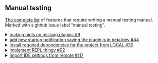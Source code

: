## Manual testing ##

[The complete list](https://github.com/Aalto-LeTech/intellij-plugin/labels/manual%20testing) of features that require writing
a manual testing manual. Marked with a github issue label "manual testing".


<details>
  <summary>
    <a href="https://github.com/Aalto-LeTech/intellij-plugin/issues/9">making hints on missing plugins #9</a>
  </summary>
  <div>
    <h5>Part 1. Checking missing plugins</h5>
    <ol>
      <li>Ensure "Scala" plugin is not installed <b>(File | Settings | Plugins | Marketplace)</b></li>
      <li>Restart an IDE</li>
      <li>Observe a notification saying
        <br/>
        <i>
        "A+
        The additional plugin(s) must be installed and enabled for the A+ plugin to work properly (Scala).
        <br/>
        <a href="">Install missing (Scala) plugin(s).</a>"
       </i>
      </li>
      <li>Click on the highlighted part of the notification, approve restart of the IDE</li>
      <li>After the restart is done, ensure there is no notification anymore</li>
    </ol>
  </div>
  <div>
    <h5>Part 2. Checking disabled plugins</h5>
    <ol>
      <li>Ensure 'Scala' plugin is installed and disabled
        <img src="images/%239_disable_plugin.png" alt="Ensure 'Scala' plugin is installed and disabled">
      </li>
      <li>Restart an IDE</li>
      <li>Observe a notification
        <img src="images/%239_enable_plugins_notification.png" alt="Observe a notification">
      </li>
      <li>Click on the highlighted part of the notification</li>
      <li>Check the notification became inactive
        <img src="images/%239_notification_inactive.png" alt="Check the notification became inactive">
      </li>
      <li>After the restart is done, ensure there is no notification anymore</li>
    </ol>  
  </div>
</details>
<details>
  <summary>
    <a href="https://github.com/Aalto-LeTech/intellij-plugin/issues/44">add new startup notification saying the plugin is in beta/dev #44</a>
  </summary>
  <div>
    <h5>Checking the notification regard the current A+ Course plugin version</h5>
    <ol>
      <li>Ensure "A+ Course" plugin is installed <b>(File | Settings | Plugins | Installed)</b> and check the plugin version from the plugin window or <a href="https://plugins.jetbrains.com/plugin/13634-a-plugin-for-intellij/versions">online.</a></li>
      <li>Restart an IDE</li>
      <li>Observe a notification saying and ensure the version matches the one shown for the plugin.
        <br/>
        <i>
          "A+ Courses plugin is under development: You are using version <b>0.1.0</b> of A+ Courses plugin, which is a pre-release version of the plugin and still under development. Some features of this plugin are still probably missing, and the plugin is not yet tested thoroughly. Use this plugin with caution and on your own risk!
       </i>
      </li>
      <li>The notification should remain after the restart is done.</li>
    </ol>
  </div>
</details>
<details>
  <summary>
    <a href="https://github.com/Aalto-LeTech/intellij-plugin/issues/30">install required
    dependencies for the project from LOCAL #30</a>
  </summary>
  <div>
    <h5>Part 1. Importing a module by double-clicking it</h5>
    <ol>
      <li>Create a new project.</li>
      <li>
        Open the <em>Modules</em> tool window (if it is not open). <sub>You may have to wait a
        few seconds for the list of modules to be initialized. If the initialization takes more
        than 10&nbsp;seconds, consider it an error.</sub>
      </li>
      <li>Select <em>GoodStuff</em> from the list and double click it.</li>
      <li>
        Ensure that <em>GoodStuff</em> and <em>O1Library</em> appear as loaded modules in the
        project tree, and their contents match the image below:<br/>
        <img src="images/30_module_loaded.png" alt="GoodStuff and O1Library contents" /><br/>
        <sub>It shouldn't take longer than 5 seconds for modules to be imported.</sub>
      </li>
      <li>
        Ensure that <em>GoodStuff</em> and <em>O1Library</em> are marked <em>Installed</em> in the
        <em>Modules</em> tool window.
      </li>
    </ol>
  </div>
  <div>
    <h5>Part 2. Importing a module using context menu.</h5>
    <ol>
      <li>
        Continuing from <strong>Part 1</strong>, right-click a non-installed module of your choice
        in the <em>Modules</em> tool window. <sub>On Mac with only one mouse button, you may need
        to use some other gesture to open a context menu, like holding <em>Ctrl</em> key while
        clicking. Use the way that is standard to the system.</sub>
      </li>
      <li>Ensure that a pop-up menu appears next to the mouse pointer.</li>
      <li>Click <em>Import A+ Module</em> menu item.</li>
      <li>
        Ensure that the module appears in the project tree. <sub>If module has dependencies, those
        are imported too. If other modules appear in the project tree in this step, you can assume
        they are dependencies of the module you chose and ignore them.</sub>
      </li>
      <li>
        Ensure that the module is marked <em>Installed</em> in the <em>Modules</em> tool window.
      </li>
    </ol>
  </div>
  <div>
    <h5>Part 3. Importing multiple modules using toolbar button.</h5>
    <ol>
      <li>
        Continuing from <strong>Part 2</strong>, select multiple non-installed modules in the
        <em>Modules</em> tool window by clicking them while holding <em>Ctrl</em> key.
        <sub>Again, Mac may do things differently, so use the way to select multiple items that is
        standard to the system.</sub>
      </li>
      <li>
        Click <em>Import A+ Module</em> toolbar button on the top of the <em>Modules</em> tool
        window. <sub>The button is denoted with a "download" icon.</sub>
      </li>
      <li>
        Ensure that the selected modules appear in the project tree. <sub>Again, in case other
        modules appear there as well, assume they are appropriate dependencies and ignore them.
        </sub>
      </li>
      <li>
        Ensure that the modules you selected are marked <em>Installed</em> in the <em>Modules</em>
        tool window.
      </li>
    </ol>
  </div>
</details>
<details>
  <summary>
    <a href="https://github.com/Aalto-LeTech/intellij-plugin/issues/92">implement REPL thingy #92</a>
  </summary>
  <div>
    <h5>Part 1. Importing a module</h5>
    <ol>
      <li>Create a new project.</li>
      <li>
        Open the <em>Modules</em> tool window (if it is not open). <sub>You may have to wait a
        few seconds for the list of modules to be initialized. If the initialization takes more
        than 10&nbsp;seconds, consider it an error.</sub>
      </li>
      <li>Select <em>GoodStuff</em> from the list and double click it.</li>
      <li>
        Ensure that <em>GoodStuff</em> and <em>O1Library</em> appear as loaded modules in the
        project tree, and their contents match the image below:<br/>
        <img src="images/30_module_loaded.png" alt="GoodStuff and O1Library contents" /><br/>
        <sub>It shouldn't take longer than 5 seconds for modules to be imported.</sub>
      </li>
    </ol>
  </div>
  <div>
      <h5>Part 2. Verifying the REPL</h5>
      <ol>
        <li>Ensure Scala Plugin is installed and enabled</li>
        <li>Ensure Scala SDK is set properly <b>(File | Project Structure | Global Libraries | Add | Scala SDK)</b></li>
        <li>Open REPL by choosing a folder or a file within <em>GoodStuff</em> module <a href="https://confluence.jetbrains.com/pages/viewpage.action?pageId=53326891">(how-to)</a></li>
        <div>
          <h6>Part 2.1. REPL configuration dialog is shown, checkbox unchecked</h6>
            <ol>
            <li>When the REPL configuration dialog, that looks like the following image is shown, uncheck the "Don't show this window again" checkbox, click <em>OK</em>.<img src="images/%2392_REPL_configuration_dialog_initial.png" alt="REPL dialog" /></li>
            <li>Ensure the REPL that looks like the next one is shown. <img src="images/%2366_scala_REPL_workDir_and_classPath.png" alt="REPL" style="max-width: 50;max-width: 56% !important;"/></li>
            <li>Close the REPL and start it again.</li>
            <li>Ensure the REPL configuration dialog is shown, click "Cancel".</li>
            </ol>
        </div>
        <div>
          <h6>Part 2.2. REPL configuration dialog is shown, checkbox unchecked, valid changes</h6>
            <ol>
            <li>When the REPL configuration dialog, that looks like previous image is shown, uncheck the "Don't show this window again" checkbox.</li>
            <li>Under "User classpath and SDK of module" change the module to be <em>"O1Library"</em>, also select <em>"O1Library"</em>'s files source as a "Working directory", click <em>OK</em>.</li>
            <li>Ensure the REPL that looks like like the next one is shown, then close REPL. <img src="images/%2392_changed_module.png" alt="REPL" /></li>             
            </ol>
        </div> 
        <div>
          <h6>Part 2.3. REPL configuration dialog is shown, checkbox unchecked, invalid changes</h6>
            <ol>
            <li>When the REPL configuration dialog, that looks like previous image is shown, uncheck the "Don't show this window again" checkbox.</li>
            <li>Under "User classpath and SDK of module" change the module to be <em>"O1Library"</em>, also select <em>"GoodStuff"</em>'s files source as a "Working directory", click <em>OK</em>.</li>
            <li>Ensure the REPL that looks like the next image is shown, close the REPL.<img src="images/%2392_mixed_case_changed.png" alt="REPL" /></li>
            </ol>
        </div>
        <div>              
          <h6>Part 2.4. REPL configuration dialog is cancelled</h6>
          <ol>
          <li>Click <em>Cancel</em> when the REPL configuration dialog is shown and observe nothing happens.</li>
          </ol>
         </div>               
        <div>
          <h6>Part 2.5. REPL configuration dialog is shown, checkbox checked</h6>
          <ol>
          <li>Click <em>OK</em> when the REPL configuration dialog, that looks like the one displayed is shown.</li>
          <li>Ensure proper REPL is started.</li>
          <li>Close the REPL and start it again.</li>
          <li>Ensure the no REPL configuration dialog is shown.</li>
          </ol>
        </div>
        <h6>After each sub-part (2.x)</h6>
        <li>When the console opens, check, that the name of the REPL contains the name of the <em>GoodStuff</em> (selected module or "&lt;?&gt;")</li>
        <li>Next, type into the REPL prompt: <i>sys.props("user.dir")</i>
        </li>
        <li>Make sure, that the output directory is where the <em>GoodStuff</em> (selected) module resides</li>
        <li>Next, type into the REPL prompt: <i>sys.props("java.class.path")</i></li>
        <li>Make sure, that the output classpath contains the <em>GoodStuff</em> (selected) module, the complete result should look approximately like this:
        <img src="images/%2366_scala_REPL_workDir_and_classPath.png" alt="REPL" /><br/>
        </li>
      </ol>
    </div>
</details>
<details>
  <summary>
    <a href="https://github.com/Aalto-LeTech/intellij-plugin/issues/117">Import IDE settings from remote #117</a>
  </summary>
  <div>
    <h5>Part 1. Testing the error message</h5>
    <ol>
      <li>Start the IDE and make sure the course has been loaded (check the modules list for an example).</li>
      <li>Disable networking from the computer.</li>
      <li>Attempt to import course IDE settings from the A+ menu in the top toolbar.</li>
      <li>Observe an error message dialog that notifies the user that an error occurred.</li>
    </ol>
  </div>
  <div>
    <h5>Part 2. Importing IDE settings</h5>
    <ol>
      <li>Import course IDE settings from the A+ menu in the top toolbar.</li>
      <li>Observe a confirmation message dialog, which warns the user that settings are overwritten.</li>
      <li>After the IDE settings have been imported, observe a message dialog proposing a restart.</li>
      <li>
      After restarting the IDE, ensure that the settings have been successfully imported.
      For an example, the IDE should now be in dark mode.
      </li>
    </ol>
  </div>
</details>
